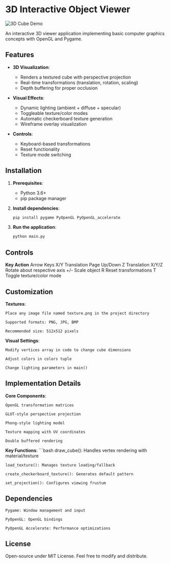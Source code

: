 # 3D Interactive Object Viewer

![3D Cube Demo](screenshot.png)

An interactive 3D viewer application implementing basic computer graphics concepts with OpenGL and Pygame.

## Features

- **3D Visualization**:
  - Renders a textured cube with perspective projection
  - Real-time transformations (translation, rotation, scaling)
  - Depth buffering for proper occlusion

- **Visual Effects**:
  - Dynamic lighting (ambient + diffuse + specular)
  - Toggleable texture/color modes
  - Automatic checkerboard texture generation
  - Wireframe overlay visualization

- **Controls**:
  - Keyboard-based transformations
  - Reset functionality
  - Texture mode switching

## Installation

1. **Prerequisites**:
   - Python 3.6+
   - pip package manager

2. **Install dependencies**:
   ```bash
   pip install pygame PyOpenGL PyOpenGL_accelerate
3. **Run the application**:
   ```bash
   python main.py

## Controls

  **Key	Action**
   Arrow Keys	X/Y Translation
   Page Up/Down	Z Translation
   X/Y/Z	Rotate about respective axis
   +/-	Scale object
   R	Reset transformations
   T	Toggle texture/color mode

## Customization

  **Textures**:

    Place any image file named texture.png in the project directory

    Supported formats: PNG, JPG, BMP

    Recommended size: 512x512 pixels

  **Visual Settings**:

    Modify vertices array in code to change cube dimensions

    Adjust colors in colors tuple

    Change lighting parameters in main()

## Implementation Details

  **Core Components**:

    OpenGL transformation matrices

    GLUT-style perspective projection

    Phong-style lighting model

    Texture mapping with UV coordinates

    Double buffered rendering

  **Key Functions**:
    ```bash
    draw_cube(): Handles vertex rendering with material/texture

    load_texture(): Manages texture loading/fallback

    create_checkerboard_texture(): Generates default pattern

    set_projection(): Configures viewing frustum

## Dependencies
    Pygame: Window management and input

    PyOpenGL: OpenGL bindings

    PyOpenGL Accelerate: Performance optimizations

## License
   Open-source under MIT License. Feel free to modify and distribute.